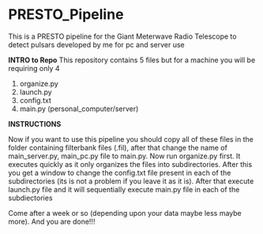 # PRESTO_Pipeline
This is a PRESTO pipeline for the Giant Meterwave Radio Telescope to detect pulsars developed by me for pc and server use

**INTRO to Repo**
This repository contains 5 files but for a machine you will be requiring only 4
1. organize.py
2. launch.py
3. config.txt
4. main.py (personal_computer/server)

**INSTRUCTIONS**

Now if you want to use this pipeline you should copy all of these files in the folder containing filterbank files (.fil), after that change the name of main_server.py, main_pc.py file to main.py.
Now run organize.py first. It executes quickly as it only organizes the files into subdirectories.
After this you get a window to change the config.txt file present in each of the subdirectories (its is not a problem if you leave it as it is).
After that execute launch.py file and it will sequentially execute main.py file in each of the subdiectories

Come after a week or so (depending upon your data maybe less maybe more). And you are done!!!
